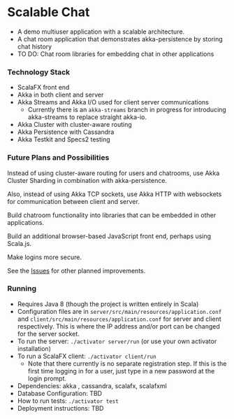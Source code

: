 # Scalable Chat #

* A demo multiuser application with a scalable architecture.
* A chat room application that demonstrates akka-persistence by storing chat history
* TO DO: Chat room libraries for embedding chat in other applications

### Technology Stack ###

* ScalaFX front end
* Akka in both client and server
* Akka Streams and Akka I/O used for client server communications
  * Currently there is an `akka-streams` branch in progress for introducing akka-streams to replace straight akka-io.
* Akka Cluster with cluster-aware routing
* Akka Persistence with Cassandra
* Akka Testkit and Specs2 testing

### Future Plans and Possibilities ###
Instead of using cluster-aware routing for users and chatrooms,
use Akka Cluster Sharding in combination with akka-persistence.

Also, instead of using Akka TCP sockets, use Akka HTTP with websockets for
communication between client and server.

Build chatroom functionality into libraries that can be embedded in other applications.

Build an additional browser-based JavaScript front end, perhaps using Scala.js.

Make logins more secure.

See the [Issues](https://github.com/ezoerner/scalable-chat/issues) for other planned improvements.

### Running ###

* Requires Java 8 (though the project is written entirely in Scala)
* Configuration files are in `server/src/main/resources/application.conf` and `client/src/main/resources/application.conf` for server and client respectively.
  This is where the IP address and/or port can be changed for the server socket.
* To run the server:  `./activator server/run`  (or use your own activator installation)
* To run a ScalaFX client:  `./activator client/run`
    * Note that there currently is no separate registration step. If this is the first time logging in for a user, just type in a new password at the login prompt.
* Dependencies: akka , cassandra, scalafx, scalafxml
* Database Configuration: TBD
* How to run tests: `./activator test`
* Deployment instructions: TBD
